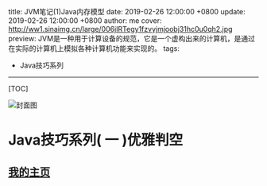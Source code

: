 title:  JVM笔记(1)Java内存模型
date: 2019-02-26 12:00:00 +0800
update: 2019-02-26 12:00:00 +0800
author: me
cover: http://ww1.sinaimg.cn/large/006jIRTegy1fzvyjmjoobj31hc0u0qh2.jpg
preview:  JVM是一种用于计算设备的规范，它是一个虚构出来的计算机，是通过在实际的计算机上模拟各种计算机功能来实现的。
tags:

  -  Java技巧系列

---



[TOC]

![封面图]()

# Java技巧系列( 一 )优雅判空

## [我的主页](https://suveng.github.io/blog/)

